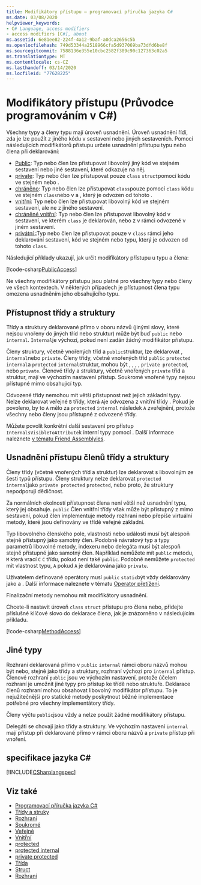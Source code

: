 ```yaml
---
title: Modifikátory přístupu – programovací příručka jazyka C#
ms.date: 03/08/2020
helpviewer_keywords:
- C# Language, access modifiers
- access modifiers [C#], about
ms.assetid: 6e81ee82-224f-4a12-9baf-a0dca2656c5b
ms.openlocfilehash: 749d53344a2518966cfa5d937069ba73dfd6be8f
ms.sourcegitcommit: 7588136e355e10cbc2582f389c90c127363c02a5
ms.translationtype: MT
ms.contentlocale: cs-CZ
ms.lasthandoff: 03/14/2020
ms.locfileid: "77628225"
---
```

# <a name="access-modifiers-c-programming-guide"></a>Modifikátory přístupu (Průvodce programováním v C#)

Všechny typy a členy typu mají úroveň usnadnění. Úroveň usnadnění řídí, zda je lze použít z jiného kódu v sestavení nebo jiných sestaveních. Pomocí následujících modifikátorů přístupu určete usnadnění přístupu typu nebo člena při deklarování:

- [Public](../../language-reference/keywords/public.md): Typ nebo člen lze přistupovat libovolný jiný kód ve stejném sestavení nebo jiné sestavení, které odkazuje na něj.
- [private](../../language-reference/keywords/private.md): Typ nebo člen lze přistupovat pouze `class` `struct`pomocí kódu ve stejném nebo .
- [chráněno](../../language-reference/keywords/protected.md): Typ nebo člen lze přistupovat `class`pouze pomocí `class` kódu ve stejném `class`nebo v a , který je odvozen od tohoto .
- [vnitřní](../../language-reference/keywords/internal.md): Typ nebo člen lze přistupovat libovolný kód ve stejném sestavení, ale ne z jiného sestavení.
- [chráněné vnitřní](../../language-reference/keywords/protected-internal.md): Typ nebo člen lze přistupovat libovolný kód v sestavení, ve kterém `class` je deklarován, nebo z v rámci odvozené v jiném sestavení.
- [privátní :](../../language-reference/keywords/private-protected.md)Typ nebo člen lze přistupovat pouze v `class` rámci jeho deklarování sestavení, kód ve stejném nebo typu, který je odvozen od tohoto `class`.

Následující příklady ukazují, jak určit modifikátory přístupu u typu a člena:

[!code-csharp[PublicAccess](~/samples/snippets/csharp/objectoriented/accessmodifiers.cs#PublicAccess)]

Ne všechny modifikátory přístupu jsou platné pro všechny typy nebo členy ve všech kontextech. V některých případech je přístupnost člena typu omezena usnadněním jeho obsahujícího typu.

## <a name="class-and-struct-accessibility"></a>Přístupnost třídy a struktury  

Třídy a struktury deklarované přímo v oboru názvů (jinými slovy, které nejsou vnořeny do jiných tříd nebo struktur) může být buď `public` nebo `internal`. `Internal`je výchozí, pokud není zadán žádný modifikátor přístupu.  

Členy struktury, včetně vnořených tříd a `public`struktur, lze deklarovat , `internal`nebo `private`. Členy třídy, včetně vnořených tříd `public` `protected internal`a `protected` `internal`struktur, mohou být , , , , `private protected`, nebo `private`. Členové třídy a struktury, včetně vnořených `private` tříd a struktur, mají ve výchozím nastavení přístup. Soukromé vnořené typy nejsou přístupné mimo obsahující typ.

Odvozené třídy nemohou mít větší přístupnost než jejich základní typy. Nelze deklarovat veřejné `B` třídy, která `A`je odvozena z vnitřní třídy . Pokud je povoleno, by to `A` mělo za `protected` `internal` následek `A` zveřejnění, protože všechny nebo členy jsou přístupné z odvozené třídy.

Můžete povolit konkrétní další sestavení pro přístup `InternalsVisibleToAttribute`k interní typy pomocí . Další informace naleznete [v tématu Friend Assemblyies](../../../standard/assembly/friend.md).

## <a name="class-and-struct-member-accessibility"></a>Usnadnění přístupu členů třídy a struktury  

Členy třídy (včetně vnořených tříd a struktur) lze deklarovat s libovolným ze šesti typů přístupu. Členy struktury nelze deklarovat `protected internal`jako `private protected` `protected`, nebo proto, že struktury nepodporují dědičnost.

Za normálních okolností přístupnost člena není větší než usnadnění typu, který jej obsahuje. `public` Člen vnitřní třídy však může být přístupný z mimo sestavení, pokud člen implementuje metody rozhraní nebo přepíše virtuální metody, které jsou definovány ve třídě veřejné základní.

Typ libovolného členského pole, vlastnosti nebo události musí být alespoň stejně přístupný jako samotný člen. Podobně návratový typ a typy parametrů libovolné metody, indexeru nebo delegáta musí být alespoň stejně přístupné jako samotný člen. Například nemůžete mít `public` metodu, `M` která vrací `C` `C` třídu, pokud není také `public`. Podobně nemůžete `protected` mít vlastnost typu, `A` pokud `A` je deklarována jako `private`.

Uživatelem definované operátory musí `public` `static`být vždy deklarovány jako a . Další informace naleznete v tématu [Operator přetížení](../../language-reference/operators/operator-overloading.md).

Finalizační metody nemohou mít modifikátory usnadnění.

Chcete-li nastavit úroveň `class` `struct` přístupu pro člena nebo, přidejte příslušné klíčové slovo do deklarace člena, jak je znázorněno v následujícím příkladu.

[!code-csharp[MethodAccess](~/samples/snippets/csharp/objectoriented/accessmodifiers.cs#MethodAccess)]

## <a name="other-types"></a>Jiné typy

Rozhraní deklarovaná přímo v `public` `internal` rámci oboru názvů mohou být nebo, stejně jako třídy a struktury, rozhraní výchozí pro `internal` přístup. Členové rozhraní `public` jsou ve výchozím nastavení, protože účelem rozhraní je umožnit jiné typy pro přístup ke třídě nebo struktuře. Deklarace členů rozhraní mohou obsahovat libovolný modifikátor přístupu. To je nejužitečnější pro statické metody poskytnout běžné implementace potřebné pro všechny implementátory třídy.

Členy výčtu `public`jsou vždy a nelze použít žádné modifikátory přístupu.

Delegáti se chovají jako třídy a struktury. Ve výchozím nastavení `internal` mají přístup při deklarované přímo v rámci oboru názvů a `private` přístup při vnoření.

## <a name="c-language-specification"></a>specifikace jazyka C#

[!INCLUDE[CSharplangspec](~/includes/csharplangspec-md.md)]  

## <a name="see-also"></a>Viz také

- [Programovací příručka jazyka C#](../index.md)
- [Třídy a struky](./index.md)
- [Rozhraní](../interfaces/index.md)
- [Soukromé](../../language-reference/keywords/private.md)
- [Veřejné](../../language-reference/keywords/public.md)
- [Vnitřní](../../language-reference/keywords/internal.md)
- [protected](../../language-reference/keywords/protected.md)
- [protected internal](../../language-reference/keywords/protected-internal.md)
- [private protected](../../language-reference/keywords/private-protected.md)
- [Třída](../../language-reference/keywords/class.md)
- [Struct](../../language-reference/builtin-types/struct.md)
- [Rozhraní](../../language-reference/keywords/interface.md)

